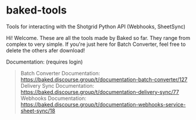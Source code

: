 # baked-tools
Tools for interacting with the Shotgrid Python API (Webhooks, SheetSync)

Hi! Welcome. These are all the tools made by Baked so far. They range from complex to very simple. 
If you're just here for Batch Converter, feel free to delete the others afer download!

Documentation: (requires login)
>Batch Converter Documentation: https://baked.discourse.group/t/documentation-batch-converter/127
>Delivery Sync Documentation: https://baked.discourse.group/t/documentation-delivery-sync/77
>Webhooks Documentation: https://baked.discourse.group/t/documentation-webhooks-service-sheet-sync/18
